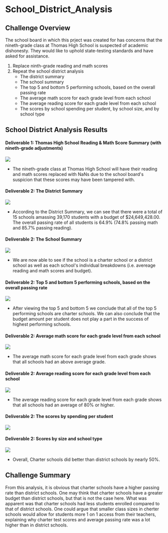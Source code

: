 # School_District_Analysis

## Challenge Overview
The school board in which this prject was created for has concerns that the nineth-grade class at Thomas High School is suspected of academic dishonesty. They would like to uphold state-testing standards and have asked for assistance.

1. Replace ninth-grade reading and math scores
2. Repeat the school district analysis
    - The district summary
    - The school summary
    - The top 5 and bottom 5 performing schools, based on the overall passing rate
    - The average math score for each grade level from each school
    - The average reading score for each grade level from each school
    - The scores by school spending per student, by school size, and by school type

## School District Analysis Results

#### Deliverable 1: Thomas High School Reading & Math Score Summary (with nineth-grade adjustments)    
![](ChallengePhotos/Deliverable1.png)
- The nineth-grade class at Thomas High School will have their reading and math scores replaced with NaNs due to the school board's suspicion that these scores may have been tampered with.

#### Deliverable 2: The District Summary
![](ChallengePhotos/Deliverable2_DistrictSummary.png)
- According to the District Summary, we can see that there were a total of 15 schools amassing 39,170 students with a budget of $24,649,428.00. The overall passing rate of all students is 64.9% (74.8% passing math and 85.7% passing reading).

#### Deliverable 2: The School Summary
![](ChallengePhotos/Deliverable2_SchoolSummary.png)
- We are now able to see if the school is a charter school or a district school as well as each school's individual breakdowns (i.e. avereage reading and math scores and budget).

#### Deliverable 2: Top 5 and bottom 5 performing schools, based on the overall passing rate
![](ChallengePhotos/Deliverable2_TopBottom5.png)
- After viewing the top 5 and bottom 5 we conclude that all of the top 5 performing schools are charter schools. We can also conclude that the budget amount per student does not play a part in the success of highest performing schools.

#### Deliverable 2: Average math score for each grade level from each school
![](ChallengePhotos/Deliverable2_TopBottom5.png)
- The average math score for each grade level from each grade shows that all schools had an above average grade.

#### Deliverable 2: Average reading score for each grade level from each school
![](ChallengePhotos/Deliverable2_AVGreadbygrade.png)
- The average reading score for each grade level from each grade shows that all schools had an average of 80% or higher.

#### Deliverable 2: The scores by spending per student
![](ChallengePhotos/Delievrable2_SchoolSpending.png)

#### Deliverable 2: Scores by size and school type 
![](ChallengePhotos/Deliverable2_Sizetype.png)
- Overall, Charter schools did better than district schools by nearly 50%.

## Challenge Summary
From this analysis, it is obvious that charter schools have a higher passing rate than district schools. One may think that charter schools have a greater budget than district schools, but that is not the case here. What was apparent was that charter schools had less students enrolled compared to that of district schools. One could argue that smaller class sizes in cherter schools would allow for students more 1 on 1 access from their teachers, explaining why charter test scores and average passing rate was a lot higher than in district schools.
